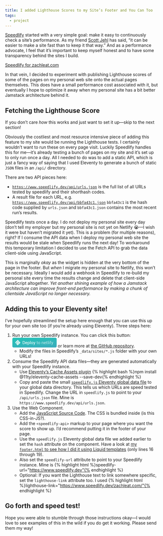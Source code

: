 ```yaml
---
title: I added Lighthouse Scores to my Site’s Footer and You Can Too
tags:
  - project
---
```

[Speedlify](/web/speedlify/) started with a very simple goal: make it easy to continuously check a site’s performance. As my friend [Scott Jehl](https://scottjehl.com/) has said, “it can be easier to make a site fast than to keep it that way.” And as a performance advocate, I feel that it’s important to keep myself honest and to have some transparency behind the sites I build.

<div class="primarylink"><a href="https://www.speedlify.dev/zachleat.com/">Speedlify for zachleat.com</a></div>

In that vein, I decided to experiment with publishing Lighthouse scores of some of the pages on my personal web site onto the actual pages themselves. This does have a small performance cost associated with it, but eventually I hope to optimize it away when my personal site has a bit better Jamstack architecture behind it.

## Fetching the Lighthouse Score

If you don’t care _how_ this works and just want to set it up—skip to the next section!

Obviously the costliest and most resource intensive piece of adding this feature to my site would be running the Lighthouse tests. I certainly wouldn’t want to run these on every page visit. Luckily Speedlify handles this for me—it’s already testing a bunch of pages on my site and it’s set up to only run once a day. All I needed to do was to add a static API, which is just a fancy way of saying that I used Eleventy to generate a bunch of static `JSON` files in an `/api/` directory.

There are two API pieces here:

* [`https://www.speedlify.dev/api/urls.json`](https://www.speedlify.dev/api/urls.json) is the full list of all URLs tested by speedlify and their shorthash codes.
* A result file for each URL, e.g. [`https://www.speedlify.dev/api/bbfa43c1.json`](https://www.speedlify.dev/api/bbfa43c1.json) `bbfa43c1` is the hash code supplied by `urls.json` and `bbfa43c1.json` contains the most recent run’s results.

Speedlify tests once a day. I do not deploy my personal site every day (don’t tell my employer but my personal site is not yet on Netlify 😭—I wish it were but haven’t migrated it yet). This is a problem (for multiple reasons), right? If I consume the API data when I deploy my personal web site the results would be stale when Speedlify runs the next day! To workaround this temporary limitation I decided to use the Fetch API to grab the data client-side using JavaScript.

This is marginally _okay_ as the widget is hidden at the very bottom of the page in the footer. But _when_ I migrate my personal site to Netlify, this won’t be necessary. Ideally I would add a webhook in Speedlify to re-build my personal site every time the results change and delete that client-side JavaScript altogether. _Yet another shining example of how a Jamstack architecture can improve front-end performance by making a chunk of clientside JavaScript no longer necessary._

## Adding this to your Eleventy site!

I’ve hopefully streamlined the setup here enough that you can use this up for your own site too (if you’re already using Eleventy). Three steps here:

1. Run your own Speedlify instance. You can click this button: <a href="https://app.netlify.com/start/deploy?repository=https://github.com/zachleat/speedlify"><img src="/img/deploy-to-netlify.svg" width="146" height="32"></a> or learn more at [the GitHub repository](https://github.com/zachleat/speedlify/).
	* Modify the files in Speedlify’s `_data/sites/*.js` folder with your own URLs!
2. Consume the Speedlify API data files—they are generated automatically with your Speedlify instance.
	* Use [Eleventy’s Cache Assets plugin](https://github.com/11ty/eleventy-cache-assets) {% highlight bash %}npm install @11ty/eleventy-cache-assets --save-dev{% endhighlight %}
	* Copy and paste the small [`speedlify.js` Eleventy global data file](https://github.com/zachleat/zachleat.com/blob/e6c9cc7eb3e05ba06d34c909bbf36eb9dea84273/_data/speedlify.js) to your global data directory. This tells us which URLs are speed tested in Speedlify. Change the URL in `speedlify.js` to point to your `/api/urls.json` file. Mine is `https://www.speedlify.dev/api/urls.json`.
3. Use the Web Component.
	* Add the [JavaScript Source Code](https://github.com/zachleat/zachleat.com/blob/master/web/js/speedlify-api.js). The CSS is bundled inside (is this CSS-in-JS?).
	* Add the `<speedlify-api>` markup to your page where you want the score to show up. I’d recommend putting it in the footer of your page.
	* Use the `speedlify.js` Eleventy global data file we added earlier to set the `hash` attribute on the component. Have a look at [my `footer.html` to see how I did it using Liquid templates](https://github.com/zachleat/zachleat.com/blob/e6c9cc7eb3e05ba06d34c909bbf36eb9dea84273/_includes/footer.html#L16-L19) (only lines 16 through 19).
	* Also set the `speedlify-url` attribute to point to your Speedlify instance. Mine is {% highlight html %}speedlify-url="https://www.speedlify.dev"{% endhighlight %}
	* Optional: If you want the Lighthouse text to link somewhere specific, set the `lighthouse-link` attribute too. I used {% highlight html %}lighthouse-link="https://www.speedlify.dev/zachleat.com/"{% endhighlight %}

## Go forth and speed test!

Hope you were able to stumble through those instructions okay—I would love to see examples of this in the wild if you do get it working. Please send them my way!
